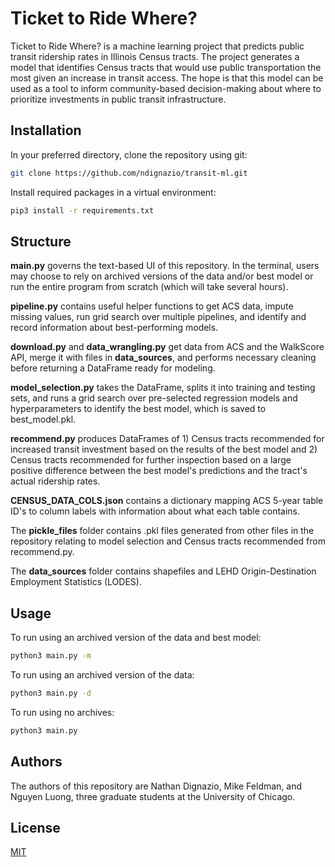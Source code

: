 # Ticket to Ride Where?

Ticket to Ride Where? is a machine learning project that predicts public transit ridership rates in Illinois Census tracts. The project generates a model that identifies Census tracts that would use public transportation the most given an increase in transit access. The hope is that this model can be used as a tool to inform community-based decision-making about where to prioritize investments in public transit infrastructure.

## Installation

In your preferred directory, clone the repository using git:

```bash
git clone https://github.com/ndignazio/transit-ml.git
```
Install required packages in a virtual environment:

```bash
pip3 install -r requirements.txt
```

## Structure

__main.py__ governs the text-based UI of this repository. In the terminal, users may choose to rely on archived versions of the data and/or best model or run the entire program from scratch (which will take several hours).

__pipeline.py__ contains useful helper functions to get ACS data, impute missing values, run grid search over multiple pipelines, and identify and record information about best-performing models.

__download.py__ and __data_wrangling.py__ get data from ACS and the WalkScore API, merge it with files in __data_sources__, and performs necessary cleaning before returning a DataFrame ready for modeling.

__model_selection.py__ takes the DataFrame, splits it into training and testing sets, and runs a grid search over pre-selected regression models and hyperparameters to identify the best model, which is saved to best_model.pkl.

__recommend.py__ produces DataFrames of 1) Census tracts recommended for increased transit investment based on the results of the best model and 2) Census tracts recommended for further inspection based on a large positive difference between the best model's predictions and the tract's actual ridership rates.

__CENSUS_DATA_COLS.json__ contains a dictionary mapping ACS 5-year table ID's to column labels with information about what each table contains.

The __pickle_files__ folder contains .pkl files generated from other files in the repository relating to model selection and Census tracts recommended from recommend.py.

The __data_sources__ folder contains shapefiles and LEHD Origin-Destination Employment Statistics (LODES).

## Usage
To run using an archived version of the data and best model:
```bash
python3 main.py -m
```
To run using an archived version of the data:
```bash
python3 main.py -d
```
To run using no archives:
```bash
python3 main.py
```


## Authors
The authors of this repository are Nathan Dignazio, Mike Feldman, and Nguyen Luong, three graduate students at the University of Chicago.

## License
[MIT](https://choosealicense.com/licenses/mit/)